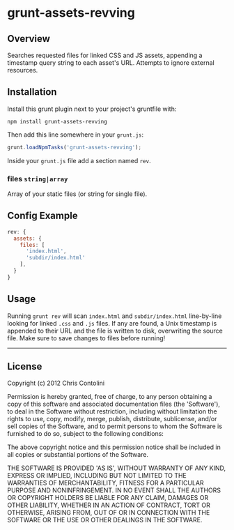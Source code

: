 # grunt-assets-revving

## Overview

Searches requested files for linked CSS and JS assets, appending a timestamp query string to each asset's URL. Attempts to ignore external resources.

## Installation

Install this grunt plugin next to your project's gruntfile with:

`npm install grunt-assets-revving`

Then add this line somewhere in your `grunt.js`:

```javascript
grunt.loadNpmTasks('grunt-assets-revving');
```

Inside your `grunt.js` file add a section named `rev`.

### files ```string|array```

Array of your static files (or string for single file).

## Config Example

``` javascript
rev: {
  assets: {
    files: [
      'index.html',
      'subdir/index.html'
    ],
  }
}
```

## Usage

Running `grunt rev` will scan `index.html` and `subdir/index.html` line-by-line looking for linked `.css` and `.js` files. If any are found, a Unix timestamp is appended to their URL and the file is written to disk, overwriting the source file. Make sure to save changes to files before running!

---

## License

Copyright (c) 2012 Chris Contolini

Permission is hereby granted, free of charge, to any person obtaining a copy of this software and associated documentation files (the 'Software'), to deal in the Software without restriction, including without limitation the rights to use, copy, modify, merge, publish, distribute, sublicense, and/or sell copies of the Software, and to permit persons to whom the Software is furnished to do so, subject to the following conditions:

The above copyright notice and this permission notice shall be included in all copies or substantial portions of the Software.

THE SOFTWARE IS PROVIDED 'AS IS', WITHOUT WARRANTY OF ANY KIND, EXPRESS OR IMPLIED, INCLUDING BUT NOT LIMITED TO THE WARRANTIES OF MERCHANTABILITY, FITNESS FOR A PARTICULAR PURPOSE AND NONINFRINGEMENT. IN NO EVENT SHALL THE AUTHORS OR COPYRIGHT HOLDERS BE LIABLE FOR ANY CLAIM, DAMAGES OR OTHER LIABILITY, WHETHER IN AN ACTION OF CONTRACT, TORT OR OTHERWISE, ARISING FROM, OUT OF OR IN CONNECTION WITH THE SOFTWARE OR THE USE OR OTHER DEALINGS IN THE SOFTWARE.